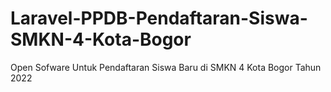 # Laravel-PPDB-Pendaftaran-Siswa-SMKN-4-Kota-Bogor
Open Sofware Untuk Pendaftaran Siswa Baru di SMKN 4 Kota Bogor Tahun 2022 
